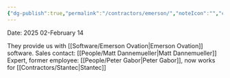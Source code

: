 ```yaml
---
{"dg-publish":true,"permalink":"/contractors/emerson/","noteIcon":"","created":"2025-07-07T14:23:44.189-05:00"}
---
```


Date: 2025 02-February 14

They provide us with [[Software/Emerson Ovation\|Emerson Ovation]] software.
Sales contact: [[People/Matt Dannemueller\|Matt Dannemueller]]
Expert, former employee: [[People/Peter Gabor\|Peter Gabor]], now works for [[Contractors/Stantec\|Stantec]]